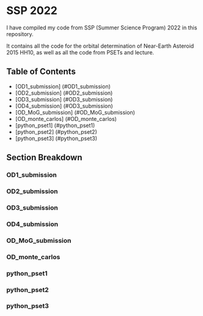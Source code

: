 # SSP 2022 
I have compiled my code from SSP (Summer Science Program) 2022 in this repository. 

It contains all the code for the orbital determination of Near-Earth Asteroid 2015 HH10, as well as all the code from PSETs and lecture.

## Table of Contents
- [OD1_submission] (#OD1_submission)
- [OD2_submission] (#OD2_submission)
- [OD3_submission] (#OD3_submission)
- [OD4_submission] (#OD3_submission)
- [OD_MoG_submission] (#OD_MoG_submission)
- [OD_monte_carlos] (#OD_monte_carlos)
- [python_pset1] (#python_pset1)
- [python_pset2] (#python_pset2)
- [python_pset3] (#python_pset3)

## Section Breakdown
### OD1_submission

### OD2_submission

### OD3_submission

### OD4_submission

### OD_MoG_submission

### OD_monte_carlos

### python_pset1

### python_pset2

### python_pset3
          
